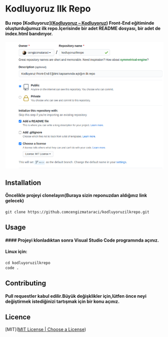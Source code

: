 # Kodluyoruz Ilk Repo

#### Bu repo [Kodluyoruz]([Kodluyoruz – Kodluyoruz](https://kodluyoruz.org/)) Front-End eğitiminde oluşturduğumuz ilk repo.İçerisinde bir adet README dosyası, bir adet de index.html barıdırıyor.

![](https://github.com/Kodluyoruz/taskforce/blob/main/git/odev1/figures/github.png?raw=true)



## Installation

#### Öncelikle projeyi clonelayın(Buraya sizin reponuzdan aldığınız link gelecek)

```git
git clone https://github.comcengizmataraci/kodluyoruzilkrepo.git
```

## Usage

#### #### Projeyi klonladıktan sonra Visual Studio Code  programında açınız.

#### Linux için:

```
cd kodluyoruzilkrepo
code .
```

## Contributing

#### Pull requestler kabul edilir.Büyük değişklikler için,lütfen önce neyi değiştirmek istediğinizi tartışmak için bir konu açınız.

## Licence

[MIT]([MIT License | Choose a License](https://choosealicense.com/licenses/mit/))

